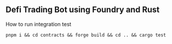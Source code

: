 ## Defi Trading Bot using Foundry and Rust

How to run integration test 

```
pnpm i && cd contracts && forge build && cd .. && cargo test
```